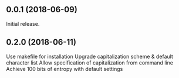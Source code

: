 ## 0.0.1 (2018-06-09)
Initial release.

## 0.2.0 (2018-06-11)
Use makefile for installation
Upgrade capitalization scheme & default character list
Allow specification of capitalization from command line
Achieve 100 bits of entropy with default settings

